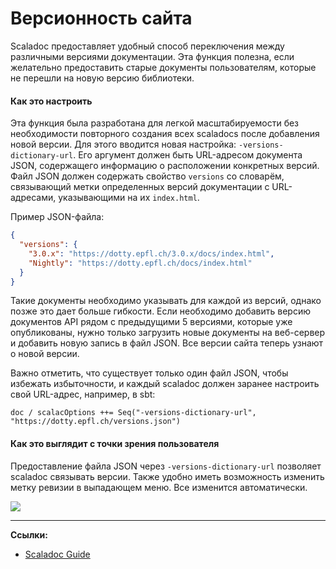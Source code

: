 # Версионность сайта

Scaladoc предоставляет удобный способ переключения между различными версиями документации. 
Эта функция полезна, если желательно предоставить старые документы пользователям, 
которые не перешли на новую версию библиотеки.

#### Как это настроить

Эта функция была разработана для легкой масштабируемости без необходимости 
повторного создания всех scaladocs после добавления новой версии. 
Для этого вводится новая настройка: `-versions-dictionary-url`. 
Его аргумент должен быть URL-адресом документа JSON, содержащего информацию о расположении конкретных версий. 
Файл JSON должен содержать свойство `versions` со словарём, 
связывающий метки определенных версий документации с URL-адресами, указывающими на их `index.html`.

Пример JSON-файла: 

```json
{
  "versions": {
    "3.0.x": "https://dotty.epfl.ch/3.0.x/docs/index.html",
    "Nightly": "https://dotty.epfl.ch/docs/index.html"
  }
}
```

Такие документы необходимо указывать для каждой из версий, однако позже это дает больше гибкости. 
Если необходимо добавить версию документов API рядом с предыдущими 5 версиями, которые уже опубликованы,
нужно только загрузить новые документы на веб-сервер и добавить новую запись в файл JSON. 
Все версии сайта теперь узнают о новой версии.

Важно отметить, что существует только один файл JSON, чтобы избежать избыточности, 
и каждый scaladoc должен заранее настроить свой URL-адрес, например, в sbt:

```text
doc / scalacOptions ++= Seq("-versions-dictionary-url", "https://dotty.epfl.ch/versions.json")
```

#### Как это выглядит с точки зрения пользователя

Предоставление файла JSON через `-versions-dictionary-url` позволяет scaladoc связывать версии. 
Также удобно иметь возможность изменить метку ревизии в выпадающем меню. 
Все изменится автоматически.

![](https://docs.scala-lang.org/resources/images/scala3/scaladoc/nightly.gif)


---

**Ссылки:**

- [Scaladoc Guide](https://docs.scala-lang.org/scala3/guides/scaladoc/site-versioning.html)
